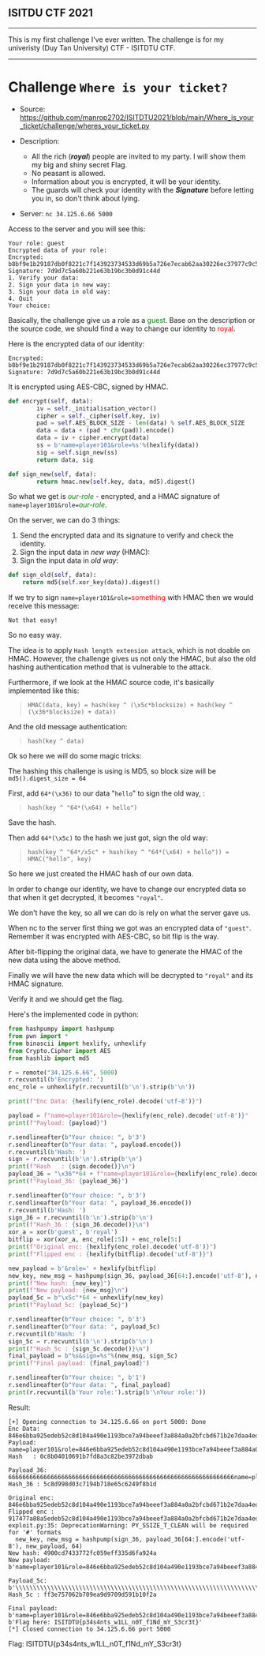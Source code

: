 
## ISITDU CTF 2021

---

This is my first challenge I've ever written. The challenge is for my univeristy (Duy Tan University) CTF - ISITDTU CTF.

---

# Challenge `Where is your ticket?`

* Source: https://github.com/manrop2702/ISITDTU2021/blob/main/Where_is_your_ticket/challenge/wheres_your_ticket.py

* Description: 
    - All the rich (**_royal_**) people are invited to my party. I will show them my big and shiny secret Flag.
    - No peasant is allowed.
    - Information about you is encrypted, it will be your identity.
    - The guards will check your identity with the **_Signature_** before letting you in, so don't think about lying.

* Server: `nc 34.125.6.66 5000`

Access to the server and you will see this:

```
Your role: guest
Encrypted data of your role:
Encrypted: b8bf9e1b29187db0f8221c7f143923734533d69b5a726e7ecab62aa30226ec37977c9c52fa0335724be032d59c516ed7
Signature: 7d9d7c5a60b221e63b19bc3b0d91c44d
1. Verify your data:
2. Sign your data in new way:
3. Sign your data in old way:
4. Quit
Your choice:
```

Basically, the challenge give us a role as a <span style="color:green">guest</span>. Base on the description or the source code, we should find a way to change our identity to <span style="color:red">royal</span>.

Here is the encrypted data of our identity:

```
Encrypted: b8bf9e1b29187db0f8221c7f143923734533d69b5a726e7ecab62aa30226ec37977c9c52fa0335724be032d59c516ed7
Signature: 7d9d7c5a60b221e63b19bc3b0d91c44d
```

It is encrypted using AES-CBC, signed by HMAC.

```python
def encrypt(self, data):
		iv = self._initialisation_vector()
		cipher = self._cipher(self.key, iv)
		pad = self.AES_BLOCK_SIZE - len(data) % self.AES_BLOCK_SIZE
		data = data + (pad * chr(pad)).encode()
		data = iv + cipher.encrypt(data)
		ss = b'name=player101&role=%s'%(hexlify(data))
		sig = self.sign_new(ss)
		return data, sig

def sign_new(self, data):
		return hmac.new(self.key, data, md5).digest()
```

So what we get is _<span style="color:green">our-role</span>_ - encrypted, and a HMAC signature of `name=player101&role=`_<span style="color:green">our-role</span>_.

On the server, we can do 3 things:
1. Send the encrypted data and its signature to verify and check the identity.
2. Sign the input data in _new way_ (HMAC):
3. Sign the input data in _old way_:
   
```python
def sign_old(self, data):
    return md5(self.xor_key(data)).digest()
```

If we try to sign `name=player101&role=`<span style="color:red">something</span> with HMAC then we would receive this message:

```
Not that easy!
```

So no easy way.

The idea is to apply `Hash length extension attack`, which is not doable on HMAC.
However, the challenge gives us not only the HMAC, but also the old hashing authentication method that is vulnerable to the attack.

Furthermore, if we look at the HMAC source code, it's basically implemented like this:

> `HMAC(data, key) = hash(key ^ (\x5c*blocksize) + hash(key ^ (\x36*blocksize) + data))`

And the old message authentication:

> `hash(key ^ data)`

Ok so here we will do some magic tricks:

The hashing this challenge is using is MD5, so block size will be `md5().digest_size = 64`

First, add `64*(\x36)` to our data "`hello`" to sign the old way, :

> `hash(key ^ "64*(\x64) + hello")`

Save the hash.

Then add `64*(\x5c)` to the hash we just got, sign the old way:

> `hash(key ^ "64*/x5c" + hash(key ^ "64*(\x64) + hello")) = HMAC("hello", key)`

So here we just created the HMAC hash of our own data.

In order to change our identity, we have to change our encrypted data so that when it get decrypted, it becomes `"royal"`.

We don't have the key, so all we can do is rely on what the server gave us.

When nc to the server first thing we got was an encrypted data of `"guest"`.
Remember it was encrypted with AES-CBC, so bit flip is the way.

After bit-flipping the original data, we have to generate the HMAC of the new data using the above method.

Finally we will have the new data which will be decrypted to `"royal"` and its HMAC signature.

Verify it and we should get the flag.

Here's the implemented code in python:

```python
from hashpumpy import hashpump
from pwn import *
from binascii import hexlify, unhexlify
from Crypto.Cipher import AES
from hashlib import md5

r = remote("34.125.6.66", 5000)
r.recvuntil(b'Encrypted: ')
enc_role = unhexlify(r.recvuntil(b'\n').strip(b'\n'))

print(f"Enc Data: {hexlify(enc_role).decode('utf-8')}")

payload = f"name=player101&role={hexlify(enc_role).decode('utf-8')}"
print(f"Payload: {payload}")

r.sendlineafter(b"Your choice: ", b'3')
r.sendlineafter(b"Your data: ", payload.encode())
r.recvuntil(b'Hash: ')
sign = r.recvuntil(b'\n').strip(b'\n')
print(f"Hash   : {sign.decode()}\n")
payload_36 = "\x36"*64 + f"name=player101&role={hexlify(enc_role).decode('utf-8')}"
print(f"Payload_36: {payload_36}")

r.sendlineafter(b"Your choice: ", b'3')
r.sendlineafter(b"Your data: ", payload_36.encode())
r.recvuntil(b'Hash: ')
sign_36 = r.recvuntil(b'\n').strip(b'\n')
print(f"Hash_36 : {sign_36.decode()}\n")
xor_a = xor(b'guest', b'royal')
bitflip = xor(xor_a, enc_role[:5]) + enc_role[5:]
print(f"Original enc: {hexlify(enc_role).decode('utf-8')}")
print(f"Flipped enc : {hexlify(bitflip).decode('utf-8')}")

new_payload = b'&role=' + hexlify(bitflip)
new_key, new_msg = hashpump(sign_36, payload_36[64:].encode('utf-8'), new_payload, 64)
print(f"New hash: {new_key}")
print(f"New payload: {new_msg}\n")
payload_5c = b"\x5c"*64 + unhexlify(new_key)
print(f"Payload_5c: {payload_5c}")

r.sendlineafter(b"Your choice: ", b'3')
r.sendlineafter(b"Your data: ", payload_5c)
r.recvuntil(b'Hash: ')
sign_5c = r.recvuntil(b'\n').strip(b'\n')
print(f"Hash_5c : {sign_5c.decode()}\n")
final_payload = b"%s&sign=%s"%(new_msg, sign_5c)
print(f"Final payload: {final_payload}")

r.sendlineafter(b"Your choice: ", b'1')
r.sendlineafter(b"Your data: ", final_payload)
print(r.recvuntil(b'Your role:').strip(b'\nYour role:'))
```

Result:

```
[+] Opening connection to 34.125.6.66 on port 5000: Done
Enc Data: 846e6bba925edeb52c8d104a490e1193bce7a94beeef3a884a0a2bfcbd671b2e7daa4ed01c6d93f6693222ea6f969fec
Payload: name=player101&role=846e6bba925edeb52c8d104a490e1193bce7a94beeef3a884a0a2bfcbd671b2e7daa4ed01c6d93f6693222ea6f969fec
Hash   : 0c8b04010691b7fd8a3c82be3972dbab

Payload_36: 6666666666666666666666666666666666666666666666666666666666666666name=player101&role=846e6bba925edeb52c8d104a490e1193bce7a94beeef3a884a0a2bfcbd671b2e7daa4ed01c6d93f6693222ea6f969fec
Hash_36 : 5c8d998d03c7194b718e65c6249f8b1d

Original enc: 846e6bba925edeb52c8d104a490e1193bce7a94beeef3a884a0a2bfcbd671b2e7daa4ed01c6d93f6693222ea6f969fec
Flipped enc : 917477a88a5edeb52c8d104a490e1193bce7a94beeef3a884a0a2bfcbd671b2e7daa4ed01c6d93f6693222ea6f969fec
exploit.py:35: DeprecationWarning: PY_SSIZE_T_CLEAN will be required for '#' formats
  new_key, new_msg = hashpump(sign_36, payload_36[64:].encode('utf-8'), new_payload, 64)
New hash: 4900cd7433772fc059eff335d6fa924a
New payload: b'name=player101&role=846e6bba925edeb52c8d104a490e1193bce7a94beeef3a884a0a2bfcbd671b2e7daa4ed01c6d93f6693222ea6f969fec\x80\x00\x00\x00\xa0\x05\x00\x00\x00\x00\x00\x00&role=917477a88a5edeb52c8d104a490e1193bce7a94beeef3a884a0a2bfcbd671b2e7daa4ed01c6d93f6693222ea6f969fec'

Payload_5c: b'\\\\\\\\\\\\\\\\\\\\\\\\\\\\\\\\\\\\\\\\\\\\\\\\\\\\\\\\\\\\\\\\\\\\\\\\\\\\\\\\\\\\\\\\\\\\\\\\\\\\\\\\\\\\\\\\\\\\\\\\\\\\\\\\I\x00\xcdt3w/\xc0Y\xef\xf35\xd6\xfa\x92J'
Hash_5c : ff3e757062b709ea9d9709d591b10f2a

Final payload: b'name=player101&role=846e6bba925edeb52c8d104a490e1193bce7a94beeef3a884a0a2bfcbd671b2e7daa4ed01c6d93f6693222ea6f969fec\x80\x00\x00\x00\xa0\x05\x00\x00\x00\x00\x00\x00&role=917477a88a5edeb52c8d104a490e1193bce7a94beeef3a884a0a2bfcbd671b2e7daa4ed01c6d93f6693222ea6f969fec&sign=ff3e757062b709ea9d9709d591b10f2a'
b'Flag here: ISITDTU{p34s4nts_w1LL_n0T_f1Nd_mY_S3cr3t}'
[*] Closed connection to 34.125.6.66 port 5000
```

Flag: ISITDTU{p34s4nts_w1LL_n0T_f1Nd_mY_S3cr3t}